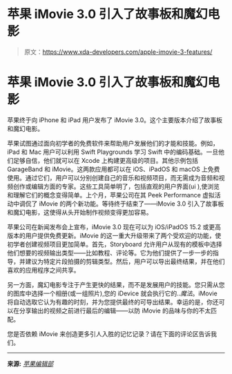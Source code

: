 # 苹果 iMovie 3.0 引入了故事板和魔幻电影

> 原文：<https://www.xda-developers.com/apple-imovie-3-features/>

# 苹果 iMovie 3.0 引入了故事板和魔幻电影

苹果终于向 iPhone 和 iPad 用户发布了 iMovie 3.0。这个主要版本介绍了故事板和魔幻电影。

苹果试图通过面向初学者的免费软件来帮助用户发展他们的才能和技能。例如，iPad 和 Mac 用户可以利用 Swift Playgrounds 学习 Swift 中的编码基础。一旦他们足够自信，他们就可以在 Xcode 上构建更高级的项目。其他示例包括 GarageBand 和 iMovie。这两款应用都可以在 iOS、iPadOS 和 macOS 上免费使用。通过它们，用户可以分别创建自己的音乐和视频项目，而无需成为音频和视频创作或编辑方面的专家。这些工具简单明了，包括直观的用户界面(ui ),使浏览和理解它们的概念变得简单。上个月，苹果公司在其 Peek Performance 虚拟活动中调侃了 iMovie 的两个新功能。等待终于结束了——iMovie 3.0 引入了故事板和魔幻电影，这使得从头开始制作视频变得更加容易。

苹果公司在新闻发布会上宣布，iMovie 3.0 现在可以为 iOS/iPadOS 15.2 或更高版本的用户提供免费更新。iMovie 的这一重大升级带来了两个受欢迎的功能，使初学者创建视频项目更加简单。首先，Storyboard 允许用户从现有的模板中选择他们想要的视频输出类型——比如教程、评论等。它为他们提供了一步一步的指导，并建议为特定片段拍摄的剪辑类型。然后，用户可以导出最终结果，并在他们喜欢的应用程序之间共享。

另一方面，魔幻电影专注于产生更快的结果，而不是发展用户的技能。您只需从您的图库中选择一个相册(或一组照片),您的 iDevice 就会执行它的..*魔法*。iMovie 将自动选取它认为有趣的时刻，并为您提供最终的可导出结果。幸运的是，你还可以在分享输出的视频之前进行最后的编辑——以防 iMovie 的品味与你的不太匹配。

您是否依赖 iMovie 来创造更多引人入胜的记忆记录？请在下面的评论区告诉我们。

* * *

**来源:** [*苹果编辑部*](https://www.apple.com/newsroom/2022/04/apple-introduces-new-version-of-imovie-featuring-storyboards-and-magic-movie/)